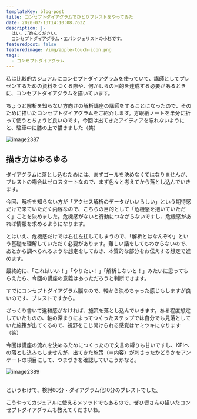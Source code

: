 ```yaml
---
templateKey: blog-post
title: コンセプトダイアグラムでひとりブレストをやってみた
date: 2020-07-13T14:10:08.763Z
description: |-
  はい、ごめんください。
  コンセプトダイアグラム・エバンジェリストの小杉です。
featuredpost: false
featuredimage: /img/apple-touch-icon.png
tags:
  - コンセプトダイアグラム
---
```

私は比較的カジュアルにコンセプトダイアグラムを使っていて、講師としてプレゼンするための資料をつくる際や、何かしらの目的を達成する必要があるときに、コンセプトダイアグラムを描いています。

ちょうど解析を知らない方向けの解析講座の講師をすることになったので、そのために描いたコンセプトダイアグラムをご紹介します。方眼紙ノートを半分に折って使うとちょうど良いのです。今回は出てきたアイディアを忘れないようにと、駐車中に膝の上で描きました（笑）

![image2387](/img/img_2387-1024x576.jpg "膝の上でも描けます。そう、コンセプトダイアグラムならね。")

## 描き方はゆるゆる

ダイアグラムに落とし込むためには、まずゴールを決めなくてはなりませんが、ブレストの場合はゼロスタートなので、まず色々と考えてから落とし込んでいきます。

今回、解析を知らない方が「アクセス解析のデータがいいらしい」という期待感だけで来ていただく内容なので、こちらの目的として「危機感を抱いていただく」ことを決めました。危機感がないと行動につながらないですし、危機感があれば情報を求めるようになります。

とはいえ、危機感だけでは右往左往してしまうので、「解析とはなんぞや」という基礎を理解していただく必要があります。難しい話をしてもわからないので、あとから調べられるような想定をしておき、本質的な部分をお伝えする想定で進めます。

最終的に、「これはいい！」「やりたい！」「解析しないと！」みたいに思ってもらえたら、今回の講座の意義はあっただろうと判断できます。

すでにコンセプトダイアグラム脳なので、軸から決めちゃった感じもしますが良いのです、ブレストですから。

ざっくり書いて違和感がなければ、施策を落とし込んでいきます。ある程度想定していたものの、軸の深まりによってつくったステップでは自分でも見落としていた施策が出てくるので、視野をこじ開けられる感覚はヤミツキになります（笑）

今回は講座の流れを決めるためにつくったので文言の縛りも甘いですし、KPIへの落とし込みもしませんが、出てきた施策（＝内容）が刺さったかどうかをアンケートの項目にして、つまづきを確認していこうかなと。

![image2389](/img/img_2389.jpg)

<br>というわけで、検討60分・ダイアグラム化10分のブレストでした。

こうやってカジュアルに使えるメソッドでもあるので、ぜひ皆さんの描いたコンセプトダイアグラムも教えてくださいね。